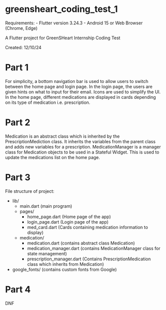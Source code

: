 # greensheart_coding_test_1

Requirements:
    - Flutter version 3.24.3
    - Android 15 or Web Browser (Chrome, Edge)

A Flutter project for GreenSHeart Internship Coding Test

Created: 12/10/24

# Part 1

For simplicity, a bottom navigation bar is used to allow users to switch between the home page and login page.
In the login page, the users are given hints on what to input for their email. Icons are used to simplify the UI.
In the home page, different medications are displayed in cards depending on its type of medication i.e. prescription.

# Part 2

Medication is an abstract class which is inherited by the PrescriptionMediction class. It inherits the variables from the parent class
and adds new variables for a prescription.
MedicationManager is a manager class for Medication objects to be used in a Stateful Widget. This is used to update the
medications list on the home page.

# Part 3

File structure of project:
- lib/
    - main.dart (main program)
    - pages/
        - home_page.dart    (Home page of the app)
        - login_page.dart   (Login page of the app)
        - med_card.dart     (Cards containing medication information to display)
    - medication/
        - medication.dart           (contains abstract class Medication)
        - medication_manager.dart   (contains MedicationManager class for state management)
        - prescription_manager.dart (Contains PrescriptionMedication class which inherits from Medication)
- google_fonts/ (contains custom fonts from Google)

# Part 4

DNF